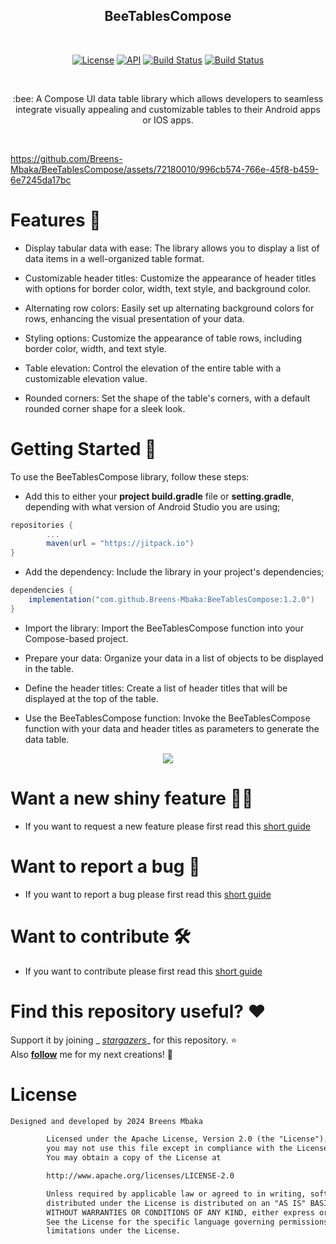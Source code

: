 <h2 align="center">BeeTablesCompose</h2></br>

<p align="center">
<a href="https://opensource.org/licenses/Apache-2.0"><img alt="License" src="https://img.shields.io/badge/License-Apache%202.0-blue.svg"/></a>
<a href="https://android-arsenal.com/api?level=21+"><img alt="API" src="https://img.shields.io/badge/API-21%2B-brightgreen.svg?style=flat"/></a>
<a href="https://github.com/Breens-Mbaka/BeeTablesCompose/actions"><img alt="Build Status" src="https://github.com/Breens-Mbaka/BeeTablesCompose/workflows/Android%20CI/badge.svg"/></a>
<a href="https://jitpack.io/#Breens-Mbaka/BeeTablesCompose"><img alt="Build Status" src="https://jitpack.io/v/Breens-Mbaka/BeeTablesCompose.svg"/></a>
</p><br>

<p align="center">
:bee:  A Compose UI data table library which allows developers to seamless integrate visually appealing and customizable tables to their Android apps or IOS apps.
</p><br>

https://github.com/Breens-Mbaka/BeeTablesCompose/assets/72180010/996cb574-766e-45f8-b459-6e7245da17bc

# Features 🌟

- Display tabular data with ease: The library allows you to display a list of data items in a
  well-organized table format.

- Customizable header titles: Customize the appearance of header titles with options for border
  color, width, text style, and background color.

- Alternating row colors: Easily set up alternating background colors for rows, enhancing the visual
  presentation of your data.

- Styling options: Customize the appearance of table rows, including border color, width, and text
  style.

- Table elevation: Control the elevation of the entire table with a customizable elevation value.

- Rounded corners: Set the shape of the table's corners, with a default rounded corner shape for a
  sleek look.

# Getting Started 🦺

To use the BeeTablesCompose library, follow these steps:

- Add this to either your **project build.gradle** file or **setting.gradle**, depending with what version of Android Studio you are using;

```gradle
repositories {
        ...
        maven(url = "https://jitpack.io")
}
```

- Add the dependency: Include the library in your project's dependencies;

```gradle
dependencies {
    implementation("com.github.Breens-Mbaka:BeeTablesCompose:1.2.0")
}
```

- Import the library: Import the BeeTablesCompose function into your Compose-based project.

- Prepare your data: Organize your data in a list of objects to be displayed in the table.

- Define the header titles: Create a list of header titles that will be displayed at the top of the
  table.

- Use the BeeTablesCompose function: Invoke the BeeTablesCompose function with your data and header
  titles as parameters to generate the data table.

<p align="center">
<img src="https://github.com/Breens-Mbaka/BeeTablesCompose/assets/72180010/f5ea94a1-df41-472c-91e2-03d6cb7dc82f" />

# Want a new shiny feature 🪩✨
- If you want to request a new feature please first read this [short guide](https://github.com/Breens-Mbaka/BeeTablesCompose/blob/master/.github/ISSUE_TEMPLATE/feature_request.md)

# Want to report a bug 🐞
- If you want to report a bug please first read this [short guide](https://github.com/Breens-Mbaka/BeeTablesCompose/blob/master/.github/ISSUE_TEMPLATE/bug_report.md)

# Want to contribute 🛠
- If you want to contribute please first read this [short guide](https://github.com/Breens-Mbaka/BeeTablesCompose/blob/master/.github/ISSUE_TEMPLATE/pull_request_template.md)

# Find this repository useful? :heart:

Support it by joining _
_[stargazers](https://github.com/Breens-Mbaka/BeeTablesCompose/stargazers)__
for this repository. :star: <br>
Also __[follow](https://github.com/Breens-Mbaka)__ me for my next creations! 🤩
</p>

# License
```xml
Designed and developed by 2024 Breens Mbaka

        Licensed under the Apache License, Version 2.0 (the "License");
        you may not use this file except in compliance with the License.
        You may obtain a copy of the License at

        http://www.apache.org/licenses/LICENSE-2.0

        Unless required by applicable law or agreed to in writing, software
        distributed under the License is distributed on an "AS IS" BASIS,
        WITHOUT WARRANTIES OR CONDITIONS OF ANY KIND, either express or implied.
        See the License for the specific language governing permissions and
        limitations under the License.
```
